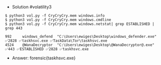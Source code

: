 - Solution #volatility3
````
$ python3 vol.py -f CryCryCry.mem windows.info
$ python3 vol.py -f CryCryCry.mem windows.cmdline 
$ python3 vol.py -f CryCryCry.mem windows.netstat| grep ESTABLISHED | grep 443
````
````
992     windows_defend  "C:\Users\ewiges\Desktop\windows_defender.exe"
✅2828 ✅taskhsvc.exe ✅TaskData\Tor\taskhsvc.exe
4524    @WanaDecryptor  "C:\Users\ewiges\Desktop\@WanaDecryptor@.exe"
✅443 ✅ESTABLISHED ✅2828 ✅taskhsvc.exe
````
- Answer: forensic{taskhsvc.exe}
